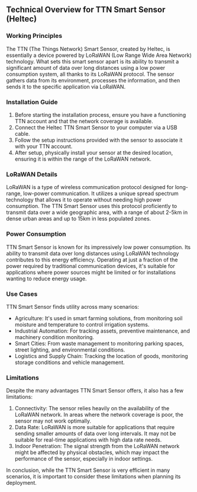 ## Technical Overview for TTN Smart Sensor (Heltec)

### Working Principles
The TTN (The Things Network) Smart Sensor, created by Heltec, is essentially a device powered by LoRaWAN (Low Range Wide Area Network) technology. What sets this smart sensor apart is its ability to transmit a significant amount of data over long distances using a low power consumption system, all thanks to its LoRaWAN protocol. The sensor gathers data from its environment, processes the information, and then sends it to the specific application via LoRaWAN.

### Installation Guide

1. Before starting the installation process, ensure you have a functioning TTN account and that the network coverage is available.
2. Connect the Heltec TTN Smart Sensor to your computer via a USB cable.
3. Follow the setup instructions provided with the sensor to associate it with your TTN account.
4. After setup, physically install your sensor at the desired location, ensuring it is within the range of the LoRaWAN network.

### LoRaWAN Details
LoRaWAN is a type of wireless communication protocol designed for long-range, low-power communication. It utilizes a unique spread spectrum technology that allows it to operate without needing high power consumption. The TTN Smart Sensor uses this protocol proficiently to transmit data over a wide geographic area, with a range of about 2-5km in dense urban areas and up to 15km in less populated zones.

### Power Consumption
TTN Smart Sensor is known for its impressively low power consumption. Its ability to transmit data over long distances using LoRaWAN technology contributes to this energy efficiency. Operating at just a fraction of the power required by traditional communication devices, it's suitable for applications where power sources might be limited or for installations wanting to reduce energy usage.

### Use Cases
TTN Smart Sensor finds utility across many scenarios:

- Agriculture: It's used in smart farming solutions, from monitoring soil moisture and temperature to control irrigation systems.
- Industrial Automation: For tracking assets, preventive maintenance, and machinery condition monitoring.
- Smart Cities: From waste management to monitoring parking spaces, street lighting, and environmental conditions.
- Logistics and Supply Chain: Tracking the location of goods, monitoring storage conditions and vehicle management.

### Limitations
Despite the many advantages TTN Smart Sensor offers, it also has a few limitations:

1. Connectivity: The sensor relies heavily on the availability of the LoRaWAN network. In areas where the network coverage is poor, the sensor may not work optimally.
2. Data Rate: LoRaWAN is more suitable for applications that require sending smaller amounts of data over long intervals. It may not be suitable for real-time applications with high data rate needs.
3. Indoor Penetration: The signal strength from the LoRaWAN network might be affected by physical obstacles, which may impact the performance of the sensor, especially in indoor settings. 

In conclusion, while the TTN Smart Sensor is very efficient in many scenarios, it is important to consider these limitations when planning its deployment.